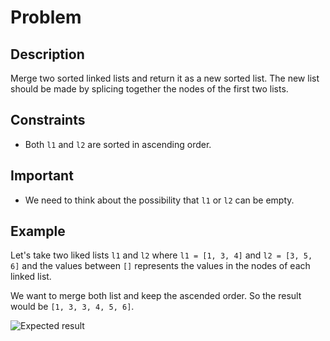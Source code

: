 # Problem
## Description
Merge two sorted linked lists and return it as a new sorted list. The new list should be made by splicing together the nodes of the first two lists.

## Constraints
- Both ```l1``` and ```l2``` are sorted in ascending order.

## Important
- We need to think about the possibility that ```l1``` or ```l2``` can be empty.

## Example
Let's take two liked lists ```l1``` and ```l2``` where ```l1 = [1, 3, 4]``` and ```l2 = [3, 5, 6]``` and the values between ```[]``` represents the values in the nodes of each linked list.

We want to merge both list and keep the ascended order. So the result would be ```[1, 3, 3, 4, 5, 6]```.

![Expected result](https://i.imgur.com/rD59T7w.png)
